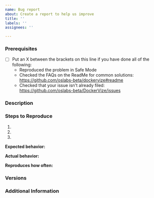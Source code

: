 ```yaml
---
name: Bug report
about: Create a report to help us improve
title: ''
labels: ''
assignees: ''

---
```


<!--

Please read our Code of Conduct before getting started! 
By filing an Issue, you are expected to comply with it, including treating everyone with respect: https://github.com/bs-beta/DockerVize/.github/blob/master/CODE_OF_CONDUCT.md

-->

### Prerequisites

* [ ] Put an X between the brackets on this line if you have done all of the following:
    * Reproduced the problem in Safe Mode
    * Checked the FAQs on the ReadMe for common solutions: <https://github.com/oslabs-beta/dockervize#readme>
    * Checked that your issue isn't already filed: <https://github.com/oslabs-beta/DockerVize/issues>

### Description

<!-- Description of the issue -->

### Steps to Reproduce

1. <!-- First Step -->
2. <!-- Second Step -->
3. <!-- and so on… -->

**Expected behavior:**

<!-- What you expect to happen -->

**Actual behavior:**

<!-- What actually happens -->

**Reproduces how often:**

<!-- What percentage of the time does it reproduce? -->

### Versions

<!-- You can get this information from copy and pasting the output of `dockervize --version` from the command line. Also, please include the OS and what version of the OS you're running. -->

### Additional Information

<!-- Any additional information, configuration or data that might be necessary to reproduce the issue. -->

